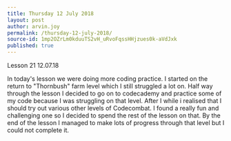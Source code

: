 ```yaml
---
title: Thursday 12 July 2018
layout: post
author: arvin.joy
permalink: /thursday-12-july-2018/
source-id: 1mp2OZrLm0kduuTS2vH_uRvoFqssHHjzues0k-aVdJxk
published: true
---
```

Lesson 21                   12.07.18

In today's lesson we were doing more coding practice. I started on the return to "Thornbush" farm level which I still struggled a lot on. Half way through the lesson I decided to go on to codecademy and practice some of my code because I was struggling on that level. After I while i realised that I should try out various other levels of Codecombat. I found a really fun and challenging one so I decided to spend the rest of the lesson on that. By the end of the lesson I managed to make lots of progress through that level but I could not complete it.

